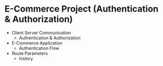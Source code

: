 # E-Commerce Project (Authentication & Authorization)

- Client Server Communication
  - Authentication & Authorization
- E-Commerce Application
  - Authentication Flow
- Route Parameters
  - history
